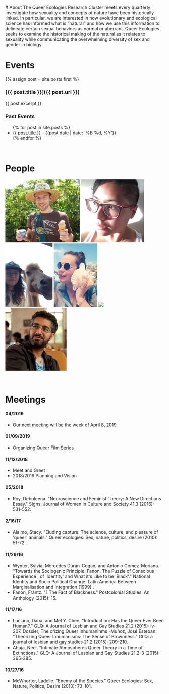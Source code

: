 <br>
# About
The Queer Ecologies Research Cluster meets every quarterly investigate how sexuality and concepts of nature have been historically linked. In particular, we are interested in how evolutionary and ecological science has informed what is “natural” and how we use this information to delineate certain sexual behaviors as normal or aberrant. Queer Ecologies seeks to examine the historical making of the natural as it relates to sexuality while communicating the overwhelming diversity of sex and gender in biology.

<br> 

# Events

{% assign post = site.posts.first %}
### [{{ post.title }}]({{ post.url }})
{{ post.excerpt }}
<!-- https://jekyllrb.com/docs/posts/#post-excerpts -->

### Past Events
<ul>
  {% for post in site.posts %}
    <li>
      <a href="{{ post.url }}">{{ post.title }}</a> - {{post.date | date: '%B %d, %Y'}}
    </li>
  {% endfor %}
</ul>

<br>

# People

<img src="images/dennis_browe.png" height="200"> <img src="images/dsantos.jpg" height="200"> <img src="images/elana-horse.jpg" height="200"> <img src="images/martabel.jpg" height="200">  <img src="images/medina_cheeta_headshot.jpg" height="200"> <img src="images/raed_rafei.jpg" height="200">

<br>


# Meetings

#### 04/2019
- Our next meeting will be the week of April 8, 2019. 

#### 01/09/2019
- Organizing Queer Film Series 

#### 11/12/2018
- Meet and Greet 
- 2018/2019 Planning and Vision

#### 05/2018 
- Roy, Deboleena. "Neuroscience and Feminist Theory: A New Directions Essay." Signs: Journal of Women in Culture and Society 41.3 (2016): 531-552. 

#### 2/16/17 
- Alaimo, Stacy. "Eluding capture: The science, culture, and pleasure of 'queer' animals." Queer ecologies: Sex, nature, politics, desire (2010): 51-72. 

#### 11/29/16 
- Wynter, Sylvia, Mercedes Durán-Cogan, and Antonio Gómez-Moriana. "Towards the Sociogenic Principle: Fanon, The Puzzle of Conscious Experience , of 'Identity' and What it's Like to be 'Black'." National Identity and Socio Political Change: Latin America Between Marginalisation and Integration (1999) . 
- Fanon, Frantz. "1 The Fact of Blackness." Postcolonial Studies: An Anthology (2015): 15. 

#### 11/17/16 
- Luciano, Dana, and Mel Y. Chen. "Introduction: Has the Queer Ever Been Human?." GLQ: A Journal of Lesbian and Gay Studies 21.2 (2015): iv-207. Dossier, The orizing Queer Inhumaninms 
-Muñoz, José Esteban. "Theorizing Queer Inhumanisms: The Sense of Brownness." GLQ: a journal of lesbian and gay studies 21.2 (2015): 209-210. 
- Ahuja, Neel. "Intimate Atmospheres Queer Theory in a Time of Extinctions." GLQ: A Journal of Lesbian and Gay Studies 21.2-3 (2015): 365-385. 

#### 10/27/16 
- McWhorter, Ladelle. "Enemy of the Species." Queer Ecologies: Sex, Nature, Politics, Desire (2010): 73-101. 

